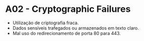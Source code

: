 # A02 - Cryptographic Failures​

- Utilização de criptografia fraca.
- Dados sensíveis trafegados ou armazenados em texto claro.
- Mal uso do redirecionamento de porta 80 para 443.

<div>
  <Image :src="'/man-in-the-middle-attack.png'" style="margin:0 auto;margin-top:20px;border-radius:10px;width:450px" />
</div>